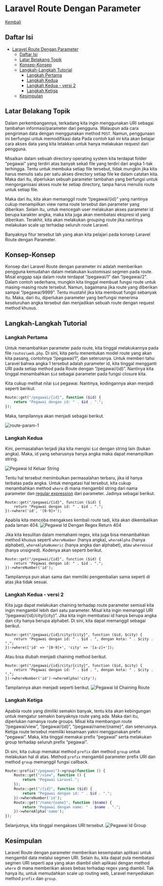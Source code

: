 # Laravel Route Dengan Parameter

[Kembali](readme.md)

## Daftar Isi

-   [Laravel Route Dengan Parameter](#laravel-route-dengan-parameter)
    -   [Daftar Isi](#daftar-isi)
    -   [Latar Belakang Topik](#latar-belakang-topik)
    -   [Konsep-Konsep](#konsep-konsep)
    -   [Langkah-Langkah Tutorial](#langkah-langkah-tutorial)
        -   [Langkah Pertama](#langkah-pertama)
        -   [Langkah Kedua](#langkah-kedua)
        -   [Langkah Kedua - versi 2](#langkah-kedua---versi-2)
        -   [Langkah Ketiga](#langkah-ketiga)
    -   [Kesimpulan](#kesimpulan)

## Latar Belakang Topik

Dalam perkembangannya, terkadang kita ingin menggunakan URI sebagai tambahan informasi/parameter dari pengguna. Walaupun ada cara pengiriman data dengan menggunakan method `POST`. Namun, penggunaan ini berfungsi untuk memodifikasi data Pada contoh kali ini kita akan belajar cara akses data yang kita letakkan untuk hanya melakukan request dari pengguna.

Misalkan dalam sebuah directory operating system kita terdapat folder “pegawai” yang terdiri atas banyak sekali file yang terdiri dari angka 1-tak terhingga. Tentu untuk membuka setiap file tersebut, tidak mungkin jika kita harus menulis satu per satu akses directory setiap file ke dalam catatan kita. Maka dari itu, diperlukan sebuah parameter tambahan yang berfungsi untuk mengorganisasi akses route ke setiap directory, tanpa harus menulis route untuk setiap file.

Maka dari itu, kita akan memanggil route “/pegawai/{id}” yang nantinya cukup menampilkan view nama route tersebut dan parameter yang diberikan. Selain itu, untuk mencegah user melakukan akses parameter id berupa karakter angka, maka kita juga akan membatasi ekspresi id yang diberikan. Terakhir, kita akan melakukan grouping route jika nantinya melakukan scale up terhadap seluruh route Laravel.

Banyaknya fitur tersebut lah yang akan kita pelajari pada konsep Laravel Route dengan Parameter.

## Konsep-Konsep

Konsep dari Laravel Route dengan parameter ini adalah memberikan pengguna kemudahan dalam melakukan kustomisasi segmen pada route. Misal anggap saja dalam route terdapat “/pegawai/1” dan “/pegawai/2”. Dalam contoh sederhana, mungkin kita tinggal membuat fungsi route untuk masing-masing route tersebut. Namun, bagaimana jika route yang diberikan sampai “/pegawai/9999”. Tentu mustahil jika kita membuat fungsi sebanyak itu. Maka, dari itu, diperlukan parameter yang berfungsi menerima keseluruhan angka tersebut dan menjadikan sebuah route dengan request method khusus.

## Langkah-Langkah Tutorial

### Langkah Pertama

Untuk menambahkan parameter pada route, kita tinggal melakukannya pada file `routes\web.php`. Di sini, kita perlu menentukan model route yang akan kita pasang, contohnya “/pegawai/1”, dan seterusnya. Untuk memberi tahu Laravel bahwa angka 1 tersebut adalah parameter id, kita tinggal mengganti URI pada setiap method pada Route dengan “/pegawai/{id}”. Nantinya kita tinggal menambahkan `$id` sebagai parameter pada fungsi closure kita.

Kita cukup melihat nilai `$id` pegawai. Nantinya, kodingannya akan menjadi seperti berikut.

```php
Route::get("/pegawai/{id}", function ($id) {
    return "Pegawai dengan id: " . $id . ".";
});
```

Maka, tampilannya akan menjadi sebagai berikut.


![route-param-1](https://user-images.githubusercontent.com/73664125/167379851-c3a7dc69-547f-4efd-a2a2-b5f1e97696b2.png)

### Langkah Kedua

Kini, permasalahan terjadi jika kita mengisi `$id` dengan string lain (bukan angka). Maka, id yang seharusnya hanya angka maka dapat menampilkan string.

![Pegawai Id Keluar String](./img/route-param-2.png)

Tentu hal tersebut menimbulkan permasalahan terbaru, jika id hanya terbatas pada angka. Untuk mengatasi hal tersebut, kita cukup menambahkan method `where` di mana mengambil string dari nama parameter dan [regular expression](https://developer.mozilla.org/en-US/docs/Web/JavaScript/Guide/Regular_Expressions/Cheatsheet) dari parameter. Jadinya sebagai berikut.

```
Route::get("/pegawai/{id}", function ($id) {
    return "Pegawai dengan id: " . $id . ".";
})->where('id', '[0-9]+');
```

Apabila kita mencoba mengakses kembali route tadi, kita akan dikembalikan pada laman 404.
![Pegawai Id Dengan Regex Return 404](./img/route-param-3.png)

Jika kita kesulitan dalam memahami regex, kita juga bisa menambahkan method khusus seperti `whereNumber` (hanya angka), `whereAlpha` (hanya alphabet), `whereAlphaNumeric` (hanya angka dan alphabet), atau `whereUuid` (hanya unsigned). Kodenya akan seperti berikut.

```
Route::get("/pegawai/{id}", function ($id) {
    return "Pegawai dengan id: " . $id . ".";
})->whereNumber('id');
```

Tampilannya pun akan sama dan memiliki pengembalian sama seperti di atas jika tidak sesuai.

### Langkah Kedua - versi 2

Kita juga dapat melakukan chaining terhadap route parameter semisal kita ingin mengambil lebih dari satu parameter. Misal kita ingin memanggil URI “/pegawai/{id}/city/{city}”. Jika kita ingin membatasi id hanya berupa angka dan city hanya berupa alphabet. Di sini, kita dapat memanggil sebagai berikut.

```
Route::get("/pegawai/{id}/city/{city}", function ($id, $city) {
    return "Pegawai dengan id: " . $id . ", dengan kota: " . $city . ".";
})->where(['id' => '[0-9]+', 'city' => '[a-z]+']);
```

Atau bisa diubah menjadi chaining method berikut.

```
Route::get("/pegawai/{id}/city/{city}", function ($id, $city) {
    return "Pegawai dengan id: " . $id . ", dengan kota: " . $city . ".";
})->whereNumber('id')->whereAlpha('city');
```

Tampilannya akan menjadi seperti berikut.
![Pegawai Id Chaining Route](./img/route-param-4.png)

### Langkah Ketiga

Apabila route yang dimiliki semakin banyak, tentu kita akan kebingungan untuk mengatur semakin banyaknya route yang ada. Maka dari itu, diperlukan namanya route groups. Misal kita membangun route “/pegawai/view”, “/pegawai/{id}”, “/pegawai/name/{name}”, dan seterusnya. Ketiga route tersebut memiliki kesamaan yakni menggunakan prefix “pegawai”. Maka, kita tinggal memakai prefix “pegawai” serta melakukan group terhadap seluruh prefix “pegawai”.

Di sini, kita cukup memakai method `prefix` dan method `group` untuk melakukan hal di atas. Method `prefix` mengambil parameter prefix URI dan method `group` memanggil fungsi callback.

```php
Route::prefix("/pegawai")->group(function () {
    Route::get("/view", function () {
        return "Pegawai Laravel.";
    });
    Route::get("/{id}", function ($id) {
        return "Pegawai dengan id: " . $id . ".";
    })->whereNumber('id');
    Route::get("/name/{name}", function ($name) {
        return "Pegawai dengan name: " . $name . ".";
    })->whereAlpha('name');
});
```

Selanjutnya, kita tinggal mengakses URI tersebut.
![Pegawai Id Group](./img/route-param-5.png)

## Kesimpulan

Laravel Route dengan parameter memberikan kesempatan aplikasi untuk mengambil data melalui segmen URI. Selain itu, kita dapat pula membatasi segmen URI seperti apa yang akan diambil oleh aplikasi dengan method `where` di mana memberikan akses bebas terhadap regex yang diambil. Tak hanya itu, untuk memudahkan scale up routing web, Laravel menyediakan method `prefix` dan `group`.
